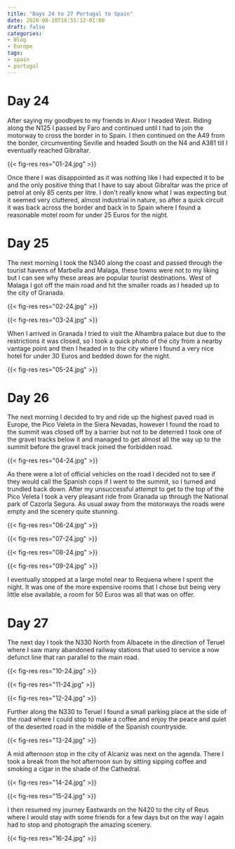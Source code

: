 ```yaml
---
title: "Days 24 to 27 Portugal to Spain"
date: 2020-08-10T18:55:12-01:00
draft: false
categories:
- Blog
- Europe
tags:
- spain
- portugal
---
```


# Day 24

After saying my goodbyes to my friends in Alvor I headed West. Riding along the N125 I passed by Faro and continued until I had to join the motorway to cross the border in to Spain. I then continued on the A49 from the border, circumventing Seville and headed South on the N4 and A381 till I eventually reached Gibraltar.

{{< fig-res res="01-24.jpg" >}}

 Once there I was disappointed as it was nothing like I had expected it to be and the only positive thing that I have to say about Gibraltar was the price of petrol at only 85 cents per litre. I don't really know what I was expecting but it seemed very cluttered, almost industrial in nature, so after a quick circuit it was back across the border and back in to Spain where I found a reasonable motel room for under 25 Euros for the night. 

 # Day 25

 The next morning I took the N340 along the coast and passed through the tourist havens of Marbella and Malaga, these towns were not to my liking but I can see why these areas are popular tourist destinations. West of Malaga I got off the main road and hit the smaller roads as I headed up to the city of Granada. 

{{< fig-res res="02-24.jpg" >}}

{{< fig-res res="03-24.jpg" >}}

When I arrived in Granada I tried to visit the Alhambra palace but due to the restrictions it was closed, so I took a quick photo of the city from a nearby vantage point and then I headed in to the city where I found a very nice hotel for under 30 Euros and bedded down for the night.

{{< fig-res res="05-24.jpg" >}}

# Day 26

The next morning I decided to try and ride up the highest paved road in Europe, the Pico Veleta in the Siera Nevadas, however I found the road to the summit was closed off by a barrier but not to be deterred I took one of the gravel tracks below it and managed to get almost all the way up to the summit before the gravel track joined the forbidden road.

{{< fig-res res="04-24.jpg" >}}

As there were a lot of official vehicles on the road I decided not to see if they would call the Spanish cops if I went to the summit, so I turned and trundled back down. After my unsuccessful attempt to get to the top of the Pico Veleta I took a very pleasant ride from Granada up through the National park of Cazorla Segura. As usual away from the motorways the roads were empty and the scenery quite stunning.

{{< fig-res res="06-24.jpg" >}}

{{< fig-res res="07-24.jpg" >}}

{{< fig-res res="08-24.jpg" >}}

{{< fig-res res="09-24.jpg" >}}

I eventually stopped at a large motel near to Requena where I spent the night. It was one of the more expensive rooms that I chose but being very little else available, a room for 50 Euros was all that was on offer.

# Day 27

The next day I took the N330 North from Albacete in the direction of Teruel where I saw many abandoned railway stations that used to service a now defunct line that ran parallel to the main road.

{{< fig-res res="10-24.jpg" >}}

{{< fig-res res="11-24.jpg" >}}

{{< fig-res res="12-24.jpg" >}}

Further along the N330 to Teruel I found a small parking place at the side of the road where I could stop to make a coffee and enjoy the peace and quiet of the deserted road in the middle of the Spanish countryside.

{{< fig-res res="13-24.jpg" >}}

A mid afternoon stop in the city of Alcaniz was next on the agenda. There I took a break from the hot afternoon sun by sitting sipping coffee and smoking a cigar in the shade of the Cathedral.

{{< fig-res res="14-24.jpg" >}}

{{< fig-res res="15-24.jpg" >}}

I then resumed my journey Eastwards on the N420 to the city of Reus where I would stay with some friends for a few days but on the way I again had to stop and photograph the amazing scenery.

{{< fig-res res="16-24.jpg" >}}
